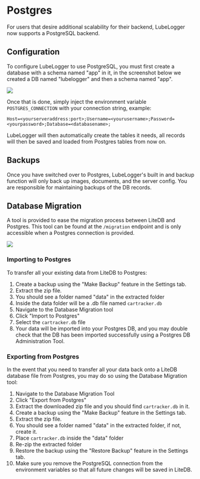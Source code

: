 # Postgres

For users that desire additional scalability for their backend, LubeLogger now supports a PostgreSQL backend.

## Configuration

To configure LubeLogger to use PostgreSQL, you must first create a database with a schema named "app" in it, in the screenshot below we created a DB named "lubelogger" and then a schema named "app".

![](/Postgres/a/image-1707454502212.png)

Once that is done, simply inject the environment variable `POSTGRES_CONNECTION` with your connection string, example:

```
Host=<yourserveraddress:port>;Username=<yourusername>;Password=<yourpassword>;Database=<databasename>;
```

LubeLogger will then automatically create the tables it needs, all records will then be saved and loaded from Postgres tables from now on.

## Backups

Once you have switched over to Postgres, LubeLogger's built in and backup function will only back up images, documents, and the server config. You are responsible for maintaining backups of the DB records.

## Database Migration

A tool is provided to ease the migration process between LiteDB and Postgres. This tool can be found at the `/migration` endpoint and is only accessible when a Postgres connection is provided.

![](/Postgres/a/image-1707516092170.png)

### Importing to Postgres

To transfer all your existing data from LiteDB to Postgres:
1. Create a backup using the "Make Backup" feature in the Settings tab.
2. Extract the zip file.
3. You should see a folder named "data" in the extracted folder
4. Inside the data folder will be a .db file named `cartracker.db`
5. Navigate to the Database Migration tool
6. Click "Import to Postgres"
7. Select the `cartracker.db` file
8. Your data will be imported into your Postgres DB, and you may double check that the DB has been imported successfully using a Postgres DB Administration Tool.

### Exporting from Postgres

In the event that you need to transfer all your data back onto a LiteDB database file from Postgres, you may do so using the Database Migration tool:
1. Navigate to the Database Migration Tool
2. Click "Export from Postgres"
3. Extract the downloaded zip file and you should find `cartracker.db` in it.
4. Create a backup using the "Make Backup" feature in the Settings tab.
5. Extract the zip file.
6. You should see a folder named "data" in the extracted folder, if not, create it.
7. Place `cartracker.db` inside the "data" folder
8. Re-zip the extracted folder
9. Restore the backup using the "Restore Backup" feature in the Settings tab.
10. Make sure you remove the PostgreSQL connection from the environment variables so that all future changes will be saved in LiteDB.
